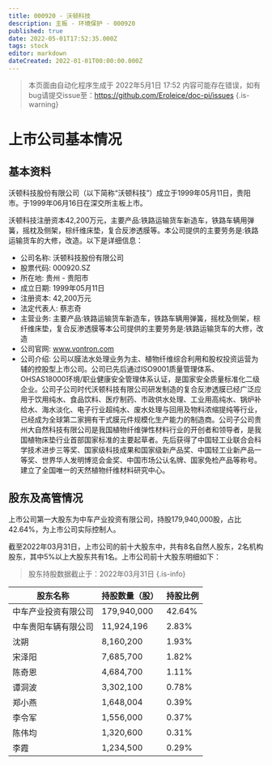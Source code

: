 ```yaml
---
title: 000920 - 沃顿科技
description: 主板 - 环境保护 - 000920
published: true
date: 2022-05-01T17:52:35.000Z
tags: stock
editor: markdown
dateCreated: 2022-01-01T00:00:00.000Z
---
```


> 本页面由自动化程序生成于 2022年5月1日 17:52
> 内容可能存在错误，如有bug请提交issue至：https://github.com/Eroleice/doc-pi/issues
{.is-warning}

# 上市公司基本情况

## 基本资料

沃顿科技股份有限公司（以下简称“沃顿科技”）成立于1999年05月11日，贵阳市。于1999年06月16日在深交所主板上市。

沃顿科技注册资本42,200万元，主要产品:铁路运输货车新造车，铁路车辆用弹簧，摇枕及侧架，棕纤维床垫，复合反渗透膜等。本公司提供的主要劳务是:铁路运输货车的大修，改造。以下是详细信息：

- 公司名称: 沃顿科技股份有限公司
- 股票代码: 000920.SZ
- 所在地: 贵州 - 贵阳市
- 成立日期: 1999年05月11日
- 注册资本: 42,200万元
- 法定代表人: 蔡志奇
- 主营业务: 主要产品:铁路运输货车新造车，铁路车辆用弹簧，摇枕及侧架，棕纤维床垫，复合反渗透膜等本公司提供的主要劳务是:铁路运输货车的大修，改造
- 公司官网: www.vontron.com
- 公司介绍: 公司以膜法水处理业务为主、植物纤维综合利用和股权投资运营为辅的控股型上市公司。公司已先后通过ISO9001质量管理体系、OHSAS18000环境/职业健康安全管理体系认证，是国家安全质量标准化二级企业。公司子公司时代沃顿科技有限公司研发制造的复合反渗透膜已经广泛应用于饮用纯水、食品饮料、医疗制药、市政供水处理、工业用高纯水、锅炉补给水、海水淡化、电子行业超纯水、废水处理与回用及物料浓缩提纯等行业，已经成为全球第二家拥有干式膜元件规模化生产能力的制造商。公司子公司贵州大自然科技有限公司是我国植物纤维弹性材料行业的开创者和领导者，是我国植物床垫行业首部国家标准的主要起草者。先后获得了中国轻工业联合会科学技术进步三等奖、国家级科技成果和国家级新产品奖、中国轻工业新产品一等奖、世界华人发明博览会金奖、中国市场公认名牌、国家免检产品等称号。建立了全国唯一的天然植物纤维材料研究中心。


## 股东及高管情况

上市公司第一大股东为中车产业投资有限公司，持股179,940,000股，占比42.64%，为上市公司实际控制人。

截至2022年03月31日，上市公司的前十大股东中，共有8名自然人股东，2名机构股东，其中5%以上大股东共有1名。上市公司前十大股东明细如下：

> 股东持股数据截止于：2022年03月31日
{.is-info}

| 股东名称 | 持股数量（股） | 持股比例 |
| --- | --- | --- |
| 中车产业投资有限公司 | 179,940,000 | 42.64% |
| 中车贵阳车辆有限公司 | 11,924,196 | 2.83% |
| 沈朔 | 8,160,200 | 1.93% |
| 宋泽阳 | 7,685,700 | 1.82% |
| 陈奇恩 | 4,684,700 | 1.11% |
| 谭洞波 | 3,302,100 | 0.78% |
| 郑小燕 | 1,648,004 | 0.39% |
| 李令军 | 1,556,000 | 0.37% |
| 陈伟均 | 1,320,600 | 0.31% |
| 李霞 | 1,234,500 | 0.29% |




